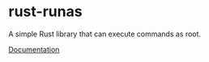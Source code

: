 # rust-runas

A simple Rust library that can execute commands as root.

[Documentation](http://mitsuhiko.github.io/rust-runas/)
